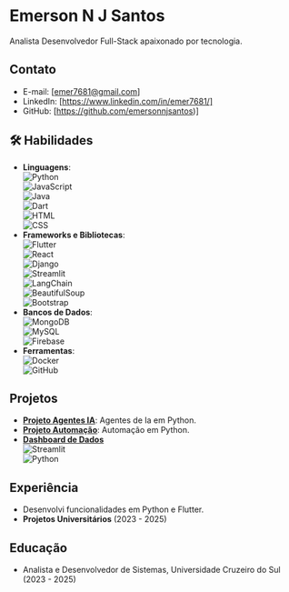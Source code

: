 # Emerson N J Santos

Analista Desenvolvedor Full-Stack apaixonado por tecnologia.

## Contato
- E-mail: [emer7681@gmail.com]
- LinkedIn: [https://www.linkedin.com/in/emer7681/]
- GitHub: [https://github.com/emersonnjsantos)]

## 🛠 Habilidades
- **Linguagens**:  
  ![Python](https://img.shields.io/badge/Python-3.8+-blue?logo=python)  
  ![JavaScript](https://img.shields.io/badge/JavaScript-ES6+-yellow?logo=javascript)  
  ![Java](https://img.shields.io/badge/Java-17+-orange?logo=java)  
  ![Dart](https://img.shields.io/badge/Dart-3+-blue?logo=dart)  
  ![HTML](https://img.shields.io/badge/HTML-5+-orange?logo=html5)  
  ![CSS](https://img.shields.io/badge/CSS-3+-blue?logo=css3)  
- **Frameworks e Bibliotecas**:  
  ![Flutter](https://img.shields.io/badge/Flutter-3+-cyan?logo=flutter)  
  ![React](https://img.shields.io/badge/React-18+-blue?logo=react)  
  ![Django](https://img.shields.io/badge/Django-4+-green?logo=django)  
  ![Streamlit](https://img.shields.io/badge/Streamlit-1.20+-red?logo=streamlit)  
  ![LangChain](https://img.shields.io/badge/LangChain-0.2+-orange)  
  ![BeautifulSoup](https://img.shields.io/badge/BeautifulSoup-4+-green)  
  ![Bootstrap](https://img.shields.io/badge/Bootstrap-5+-purple?logo=bootstrap)  
- **Bancos de Dados**:  
  ![MongoDB](https://img.shields.io/badge/MongoDB-6+-green?logo=mongodb)  
  ![MySQL](https://img.shields.io/badge/MySQL-8+-blue?logo=mysql)  
  ![Firebase](https://img.shields.io/badge/Firebase-10+-yellow?logo=firebase)  
- **Ferramentas**:  
  ![Docker](https://img.shields.io/badge/Docker-24+-blue?logo=docker)  
  ![GitHub](https://img.shields.io/badge/GitHub-Profile-black?logo=github)

## Projetos
- **[Projeto Agentes IA](https://github.com/emersonnjsantos/langchain_ask_images)**: Agentes de Ia em Python.
- **[Projeto Automação](https://github.com/emersonnjsantos/RPA_Automacao)**: Automação em Python.
- **[Dashboard de Dados](https://github.com/emersonnjsantos/langchain_ask_images)**  
  ![Streamlit](https://img.shields.io/badge/Streamlit-1.20+-red?logo=streamlit)  
  ![Python](https://img.shields.io/badge/Python-3.8+-blue?logo=python)

## Experiência
- Desenvolvi funcionalidades em Python e Flutter.
- **Projetos Universitários** (2023 - 2025)

## Educação
- Analista e Desenvolvedor de Sistemas, Universidade Cruzeiro do Sul (2023 - 2025)
